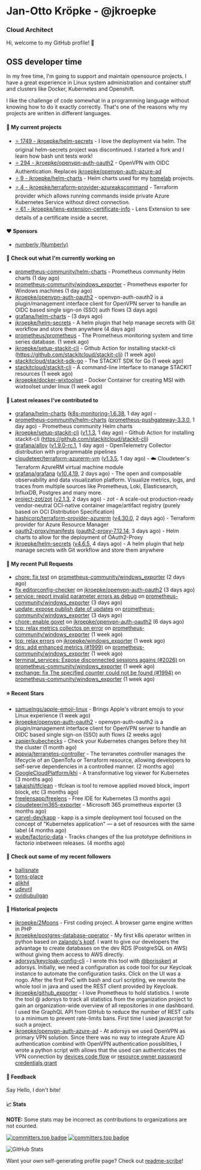 # Jan-Otto Kröpke - @jkroepke
### Cloud Architect 

Hi, welcome to my GitHub profile! 👋

## OSS developer time
In my free time, I'm going to support and maintain opensource projects. I have a great experience in Linux system administration and container stuff and clusters like Docker, Kubernetes and Openshift.

I like the challenge of code somewhat in a programming language without knowing how to do it exactly correctly. That's one of the reasons why my projects are written in different languages.

#### 🌱 My current projects
- [⭐️ 1749 - jkroepke/helm-secrets](https://github.com/jkroepke/helm-secrets) - I love the deployment via helm. The original helm-secrets project was discontinued. I started a fork and I learn how bash unit tests work!
- [⭐️ 294 - jkroepke/openvpn-auth-oauth2](https://github.com/jkroepke/openvpn-auth-oauth2) - OpenVPN with OIDC Authentication. Replaces  [jkroepke/openvpn-auth-azure-ad](https://github.com/jkroepke/openvpn-auth-azure-ad) 
- [⭐️ 9 - jkroepke/helm-charts](https://github.com/jkroepke/helm-charts) - Helm charts used for my [homelab](https://github.com/jkroepke/homelab) projects.
- [⭐️ 4 - jkroepke/terraform-provider-azureakscommand](https://github.com/jkroepke/terraform-provider-azureakscommand) - Terraform provider which allows running commands inside private Azure Kubernetes Service without direct connection.
- [⭐️ 61 - jkroepke/lens-extension-certificate-info](https://github.com/jkroepke/lens-extension-certificate-info) - Lens Extension to see details of a certificate inside a secret.

#### ❤️ Sponsors

- [numberly (Numberly)](https://github.com/numberly)


#### 👷 Check out what I'm currently working on

- [prometheus-community/helm-charts](https://github.com/prometheus-community/helm-charts) - Prometheus community Helm charts (1 day ago)
- [prometheus-community/windows_exporter](https://github.com/prometheus-community/windows_exporter) - Prometheus exporter for Windows machines (1 day ago)
- [jkroepke/openvpn-auth-oauth2](https://github.com/jkroepke/openvpn-auth-oauth2) - openvpn-auth-oauth2 is a plugin/management interface client for OpenVPN server to handle an OIDC based single sign-on (SSO) auth flows (3 days ago)
- [grafana/helm-charts](https://github.com/grafana/helm-charts) -  (3 days ago)
- [jkroepke/helm-secrets](https://github.com/jkroepke/helm-secrets) - A helm plugin that help manage secrets with Git workflow and store them anywhere (4 days ago)
- [prometheus/prometheus](https://github.com/prometheus/prometheus) - The Prometheus monitoring system and time series database. (1 week ago)
- [jkroepke/setup-stackit-cli](https://github.com/jkroepke/setup-stackit-cli) - Github Action for installing stackit-cli (https://github.com/stackitcloud/stackit-cli) (1 week ago)
- [stackitcloud/stackit-sdk-go](https://github.com/stackitcloud/stackit-sdk-go) - The STACKIT SDK for Go (1 week ago)
- [stackitcloud/stackit-cli](https://github.com/stackitcloud/stackit-cli) - A command-line interface to manage STACKIT resources (1 week ago)
- [jkroepke/docker-wixtoolset](https://github.com/jkroepke/docker-wixtoolset) - Docker Container for creating MSI with wixtoolset under linux (1 week ago)

#### 🔭 Latest releases I've contributed to

- [grafana/helm-charts](https://github.com/grafana/helm-charts) ([k8s-monitoring-1.6.38](https://github.com/grafana/helm-charts/releases/tag/k8s-monitoring-1.6.38), 1 day ago) - 
- [prometheus-community/helm-charts](https://github.com/prometheus-community/helm-charts) ([prometheus-pushgateway-3.3.0](https://github.com/prometheus-community/helm-charts/releases/tag/prometheus-pushgateway-3.3.0), 1 day ago) - Prometheus community Helm charts
- [jkroepke/setup-stackit-cli](https://github.com/jkroepke/setup-stackit-cli) ([v1.1.3](https://github.com/jkroepke/setup-stackit-cli/releases/tag/v1.1.3), 1 day ago) - Github Action for installing stackit-cli (https://github.com/stackitcloud/stackit-cli)
- [grafana/alloy](https://github.com/grafana/alloy) ([v1.9.0-rc.1](https://github.com/grafana/alloy/releases/tag/v1.9.0-rc.1), 1 day ago) - OpenTelemetry Collector distribution with programmable pipelines
- [cloudeteer/terraform-azurerm-vm](https://github.com/cloudeteer/terraform-azurerm-vm) ([v1.3.5](https://github.com/cloudeteer/terraform-azurerm-vm/releases/tag/v1.3.5), 1 day ago) - ☁️ Cloudeteer's Terraform AzureRM virtual machine module
- [grafana/grafana](https://github.com/grafana/grafana) ([v10.4.19](https://github.com/grafana/grafana/releases/tag/v10.4.19), 2 days ago) - The open and composable observability and data visualization platform. Visualize metrics, logs, and traces from multiple sources like Prometheus, Loki, Elasticsearch, InfluxDB, Postgres and many more. 
- [project-zot/zot](https://github.com/project-zot/zot) ([v2.1.3](https://github.com/project-zot/zot/releases/tag/v2.1.3), 2 days ago) - zot - A scale-out production-ready vendor-neutral OCI-native container image/artifact registry (purely based on OCI Distribution Specification)
- [hashicorp/terraform-provider-azurerm](https://github.com/hashicorp/terraform-provider-azurerm) ([v4.30.0](https://github.com/hashicorp/terraform-provider-azurerm/releases/tag/v4.30.0), 2 days ago) - Terraform provider for Azure Resource Manager
- [oauth2-proxy/manifests](https://github.com/oauth2-proxy/manifests) ([oauth2-proxy-7.12.14](https://github.com/oauth2-proxy/manifests/releases/tag/oauth2-proxy-7.12.14), 3 days ago) - Helm charts to allow for the deployment of OAuth2-Proxy
- [jkroepke/helm-secrets](https://github.com/jkroepke/helm-secrets) ([v4.6.5](https://github.com/jkroepke/helm-secrets/releases/tag/v4.6.5), 4 days ago) - A helm plugin that help manage secrets with Git workflow and store them anywhere

#### 🔨 My recent Pull Requests

- [chore: fix test](https://github.com/prometheus-community/windows_exporter/pull/2055) on [prometheus-community/windows_exporter](https://github.com/prometheus-community/windows_exporter) (2 days ago)
- [fix editorconfig-checker](https://github.com/jkroepke/openvpn-auth-oauth2/pull/502) on [jkroepke/openvpn-auth-oauth2](https://github.com/jkroepke/openvpn-auth-oauth2) (3 days ago)
- [service: report invalid parameter errors as debug](https://github.com/prometheus-community/windows_exporter/pull/2051) on [prometheus-community/windows_exporter](https://github.com/prometheus-community/windows_exporter) (3 days ago)
- [update: expose publish date of updates](https://github.com/prometheus-community/windows_exporter/pull/2050) on [prometheus-community/windows_exporter](https://github.com/prometheus-community/windows_exporter) (3 days ago)
- [chore: enable govet](https://github.com/jkroepke/openvpn-auth-oauth2/pull/501) on [jkroepke/openvpn-auth-oauth2](https://github.com/jkroepke/openvpn-auth-oauth2) (6 days ago)
- [tcp: relax metrics collectos on error](https://github.com/prometheus-community/windows_exporter/pull/2041) on [prometheus-community/windows_exporter](https://github.com/prometheus-community/windows_exporter) (1 week ago)
- [tcp: relax errors](https://github.com/jkroepke/windows_exporter/pull/6) on [jkroepke/windows_exporter](https://github.com/jkroepke/windows_exporter) (1 week ago)
- [dns: add enhanced metrics (#1999)](https://github.com/prometheus-community/windows_exporter/pull/2040) on [prometheus-community/windows_exporter](https://github.com/prometheus-community/windows_exporter) (1 week ago)
- [terminal_services: Expose disconnected sessions agains (#2026)](https://github.com/prometheus-community/windows_exporter/pull/2039) on [prometheus-community/windows_exporter](https://github.com/prometheus-community/windows_exporter) (1 week ago)
- [exchange: fix The specified counter could not be found (#1994)](https://github.com/prometheus-community/windows_exporter/pull/2038) on [prometheus-community/windows_exporter](https://github.com/prometheus-community/windows_exporter) (1 week ago)

#### ⭐ Recent Stars

- [samuelngs/apple-emoji-linux](https://github.com/samuelngs/apple-emoji-linux) - Brings Apple's vibrant emojis to your Linux experience (1 week ago)
- [jkroepke/openvpn-auth-oauth2](https://github.com/jkroepke/openvpn-auth-oauth2) - openvpn-auth-oauth2 is a plugin/management interface client for OpenVPN server to handle an OIDC based single sign-on (SSO) auth flows (2 weeks ago)
- [zapier/kubechecks](https://github.com/zapier/kubechecks) - Check your Kubernetes changes before they hit the cluster (1 month ago)
- [appvia/terranetes-controller](https://github.com/appvia/terranetes-controller) - The terranetes controller manages the lifecycle of an OpenTofu or Terraform resource, allowing developers to self-serve dependencies in a controlled manner. (2 months ago)
- [GoogleCloudPlatform/khi](https://github.com/GoogleCloudPlatform/khi) - A transformative log viewer for Kubernetes (3 months ago)
- [takaishi/tfclean](https://github.com/takaishi/tfclean) - tfclean is tool to remove applied moved block, import block, etc (3 months ago)
- [freelensapp/freelens](https://github.com/freelensapp/freelens) - Free IDE for Kubernetes (3 months ago)
- [cloudeteer/m365-exporter](https://github.com/cloudeteer/m365-exporter) - Microsoft 365 prometheus exporter (3 months ago)
- [carvel-dev/kapp](https://github.com/carvel-dev/kapp) - kapp is a simple deployment tool focused on the concept of "Kubernetes application" — a set of resources with the same label (4 months ago)
- [wube/factorio-data](https://github.com/wube/factorio-data) - Tracks changes of the lua prototype definitions in factorio inbetween releases. (4 months ago)

#### 👯 Check out some of my recent followers

- [ballisnate](https://github.com/ballisnate)
- [toms-place](https://github.com/toms-place)
- [alikhil](https://github.com/alikhil)
- [udevril](https://github.com/udevril)
- [ovidiubuligan](https://github.com/ovidiubuligan)

#### 📜 Historical projects
- [jkroepke/2Moons](https://github.com/jkroepke/2Moons) - First coding project. A browser game engine written in PHP
- [jkroepke/postgres-database-operator](https://github.com/jkroepke/postgres-database-operator) - My first k8s operator written in python based on [zalando's kopf](https://github.com/zalando-incubator/kopf). I want to give our developers the advantage to create databases on the dev RDS (PostgreSQL on AWS) without giving them access to AWS directly.
- [adorsys/keycloak-config-cli](https://github.com/adorsys/keycloak-config-cli) - I wrote this tool with [@borisskert](https://github.com/borisskert) at adorsys. Initially, we need a configuration as code tool for our Keycloak instance to automate the configuration tasks. Click on the UI was a nogo. After the first PoC with bash and curl scripting, we rewrote the whole tool in java and used the REST client provided by Keycloak.
- [jkroepke/github_exporter](https://github.com/jkroepke/github_exporter) - I love Prometheus to hold statistics. I wrote the tool @ adorsys to track all statistics from the organization project to gain an organization-wide overview of all repositories in one dashboard. I used the GraphQL API from GitHub to reduce the number of REST calls to a minimum to prevent rate-limits bans. First time I used javascript for such a project.
- [jkroepke/openvpn-auth-azure-ad](https://github.com/jkroepke/openvpn-auth-azure-ad) - At adorsys we used OpenVPN as primary VPN solution. Since there was no way to integrate Azure AD authentication combind with OpenVPN authentication possiblities, I wrote a python script with allows that the used can authenticates the VPN connection by [devices code flow](https://docs.microsoft.com/en-us/azure/active-directory/develop/v2-oauth2-device-code) or [resource owner password credentials grant](https://docs.microsoft.com/en-us/azure/active-directory/develop/v2-oauth-ropc)

#### 💬 Feedback

Say Hello, I don't bite!

#### 📈 Stats

**NOTE:** Some stats may be incorrect as contributions to organizations
are not counted.

[![committers.top badge](https://user-badge.committers.top/germany/jkroepke.svg)](https://user-badge.committers.top/germany/jkroepke)
[![committers.top badge](https://user-badge.committers.top/germany_public/jkroepke.svg)](https://user-badge.committers.top/germany_public/jkroepke)

![GitHub Stats](https://github-readme-stats.vercel.app/api?username=jkroepke&count_private=false&theme=tokyonight&show_icons=true)

Want your own self-generating profile page? Check out [readme-scribe](https://github.com/muesli/readme-scribe)!
